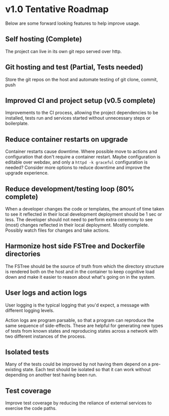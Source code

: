# v1.0 Tentative Roadmap

Below are some forward looking features to help improve usage.

## Self hosting (Complete)

The project can live in its own git repo served over http.

## Git hosting and test (Partial, Tests needed)

Store the git repos on the host and automate testing of git clone, commit, push

## Improved CI and project setup (v0.5 complete)

Improvements to the CI process, allowing the project dependencies to be
installed, tests run and services started without unnecessary steps or
boilerplate.

## Reduce container restarts on upgrade

Container restarts cause downtime. Where possible move to actions and
configuration that don't require a container restart. Maybe configuration is
editable over webdav, and only a `httpd -k graceful` configuration is needed?
Consider more options to reduce downtime and improve the upgrade experience.

## Reduce development/testing loop (80% complete)

When a developer changes the code or templates, the amount of time taken to see
it reflected in their local development deployment should be 1 sec or less. The
developer should not need to perform extra ceremony to see (most) changes
reflected in their local deployment. Mostly complete. Possibly watch files for
changes and take actions.

## Harmonize host side FSTree and Dockerfile directories

The FSTree should be the source of truth from which the directory structure is
rendered both on the host and in the container to keep cognitive load down and
make it easier to reason about what's going on in the system.

## User logs and action logs

User logging is the typical logging that you'd expect, a message with different
logging levels.

Action logs are program parsable, so that a program can reproduce the same
sequence of side-effects. These are helpful for generating new types of tests
from known states and reproducing states across a network with two different
instances of the process.

## Isolated tests

Many of the tests could be improved by not having them depend on a pre-existing
state. Each test should be isolated so that it can work without depending on
another test having been run.

## Test coverage

Improve test coverage by reducing the reliance of external services to exercise
the code paths.
